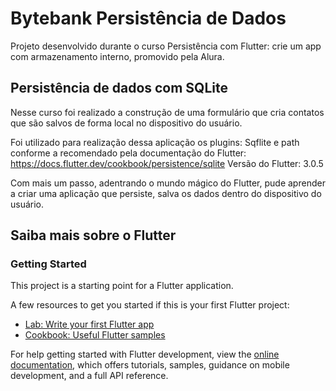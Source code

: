 # Bytebank Persistência de Dados

Projeto desenvolvido durante o curso Persistência com Flutter: crie um app com armazenamento interno, promovido pela Alura.

## Persistência de dados com SQLite

Nesse curso foi realizado a construção de uma formulário que cria contatos que são salvos de forma local  no dispositivo do usuário.

Foi utilizado para realização dessa aplicação os plugins: Sqflite e path conforme a recomendado pela documentação do Flutter: https://docs.flutter.dev/cookbook/persistence/sqlite
Versão do Flutter: 3.0.5

Com mais um passo, adentrando o mundo mágico do Flutter, pude aprender a criar uma aplicação que persiste, salva os dados dentro do dispositivo do usuário.



## Saiba mais sobre o Flutter
### Getting Started

This project is a starting point for a Flutter application.

A few resources to get you started if this is your first Flutter project:

- [Lab: Write your first Flutter app](https://docs.flutter.dev/get-started/codelab)
- [Cookbook: Useful Flutter samples](https://docs.flutter.dev/cookbook)

For help getting started with Flutter development, view the
[online documentation](https://docs.flutter.dev/), which offers tutorials,
samples, guidance on mobile development, and a full API reference.
